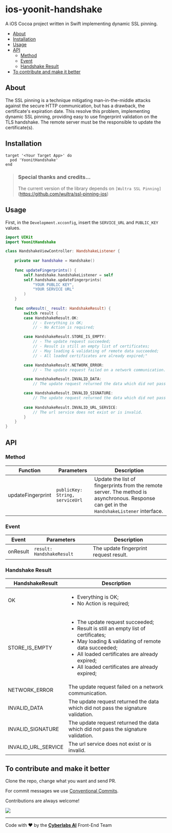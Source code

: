 # ios-yoonit-handshake

A iOS Cocoa project written in Swift implementing dynamic SSL pinning.

* [About](#about)
* [Installation](#installation)
* [Usage](#usage)
* [API](#api)
  * [Method](#method)
  * [Event](#event)
  * [Handshake Result](#handshake-result)
* [To contribute and make it better](#to-contribute-and-make-it-better)

## About

The SSL pinning is a technique mitigating man-in-the-middle attacks against the secure HTTP communication, but has a drawback, the certificate's expiration date. This resolve this problem, implementing dynamic SSL pinning, providing easy to use fingerprint validation on the TLS handshake. The remote server must be the responsible to update the certificate(s).

## Installation

```
target '<Your Target App>' do
  pod 'YoonitHandshake'
end
```

> ### Special thanks and credits...
> The current version of the library depends on `[Wultra SSL Pinning]`(https://github.com/wultra/ssl-pinning-ios)

## Usage

First, in the `Development.xcconfig`, insert the `SERVICE_URL` and `PUBLIC_KEY` values. 

```swift
import UIKit
import YoonitHandshake

class HandshakeViewController: HandshakeListener {
                        
    private var handshake = Handshake()
                        
    func updateFingerprints() {
        self.handshake.handshakeListener = self
        self.handshake.updateFingerprints(
            "YOUR PUBLIC KEY",
            "YOUR SERVICE URL"
        )
    }
        
    func onResult(_ result: HandshakeResult) {
        switch result {
        case HandshakeResult.OK:
            // - Everything is OK;
            // - No Action is required;

        case HandshakeResult.STORE_IS_EMPTY:
            // - The update request succeeded;
            // - Result is still an empty list of certificates;
            // - May loading & validating of remote data succeeded;
            // - All loaded certificates are already expired;"

        case HandshakeResult.NETWORK_ERROR:
            // - The update request failed on a network communication.

        case HandshakeResult.INVALID_DATA:
            // The update request returned the data which did not pass the signature validation.

        case HandshakeResult.INVALID_SIGNATURE:
            // The update request returned the data which did not pass the signature validation.
            
        case HandshakeResult.INVALID_URL_SERVICE:
            // The url service does not exist or is invalid.
        }
    }
}
```

## API

### Method

| Function                | Parameters                                             | Description
| -                            | -                                                               | -
| updateFingerprint | `publicKey: String, serviceUrl`  | Update the list of fingerprints from the remote server. The method is asynchronous. Response can get in the `HandshakeListener` interface.

### Event

| Event      | Parameters                                 | Description
| -              | -                                                  | -
| onResult | `result: HandshakeResult` | The update fingerprint request result.

### Handshake Result

| HandshakeResult            | Description
| -                                       | -
| OK                                   | <ul><li>Everything is OK;</li><li>No Action is required;</li></ul>
| STORE_IS_EMPTY         | <ul><li>The update request succeeded;</li><li>Result is still an empty list of certificates;</li><li>May loading & validating of remote data succeeded;</li><li>All loaded certificates are already expired;</li><li>All loaded certificates are already expired;</li></ul>
| NETWORK_ERROR        | The update request failed on a network communication. 
| INVALID_DATA                | The update request returned the data which did not pass the signature validation.
| INVALID_SIGNATURE     | The update request returned the data which did not pass the signature validation.
| INVALID_URL_SERVICE | The url service does not exist or is invalid.

## To contribute and make it better

Clone the repo, change what you want and send PR.

For commit messages we use <a href="https://www.conventionalcommits.org/">Conventional Commits</a>.

Contributions are always welcome!

<a href="https://github.com/Yoonit-Labs/ios-yoonit-handshake/graphs/contributors">
  <img src="https://contrib.rocks/image?repo=Yoonit-Labs/ios-yoonit-handshake" />
</a>

---

Code with ❤ by the [**Cyberlabs AI**](https://cyberlabs.ai/) Front-End Team
